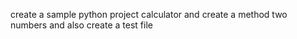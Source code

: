 create a sample python project calculator and create a method two numbers and also create a test file
